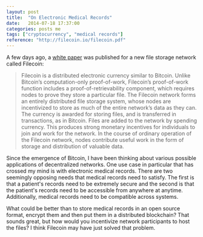 ```yaml
---
layout: post
title:  "On Electronic Medical Records"
date:   2014-07-18 17:37:00
categories: posts me
tags: ["cryptocurrency", "medical records"]
reference: "http://filecoin.io/filecoin.pdf"
---
```


A few days ago, a [white paper]({{page.reference}}) was published for a new file storage network called Filecoin:

> Filecoin is a distributed electronic currency similar to Bitcoin. Unlike Bitcoin’s computation-only proof-of-work, Filecoin’s proof-of-work function includes a proof-of-retrievability component, which requires nodes to prove they store a particular file. The Filecoin network forms an entirely distributed file storage system, whose nodes are incentivized to store as much of the entire network’s data as they can. The currency is awarded for storing files, and is transferred in transactions, as in Bitcoin. Files are added to the network by spending currency. This produces strong monetary incentives for individuals to join and work for the network. In the course of ordinary operation of the Filecoin network, nodes contribute useful work in the form of storage and distribution of valuable data.

Since the emergence of Bitcoin, I have been thinking about various possible applications of decentralized networks.  One use case in particular that has crossed my mind is with electronic medical records.  There are two seemingly opposing needs that medical records need to satisfy.  The first is that a patient's records need to be extremely secure and the second is that the patient's records need to be accessible from anywhere at anytime.  Additionally, medical records need to be compatible across systems.

What could be better than to store medical records in an open source format, encrypt them and then put them in a distributed blockchain? That sounds great, but how would you incentivize network participants to host the files?  I think Filecoin may have just solved that problem.